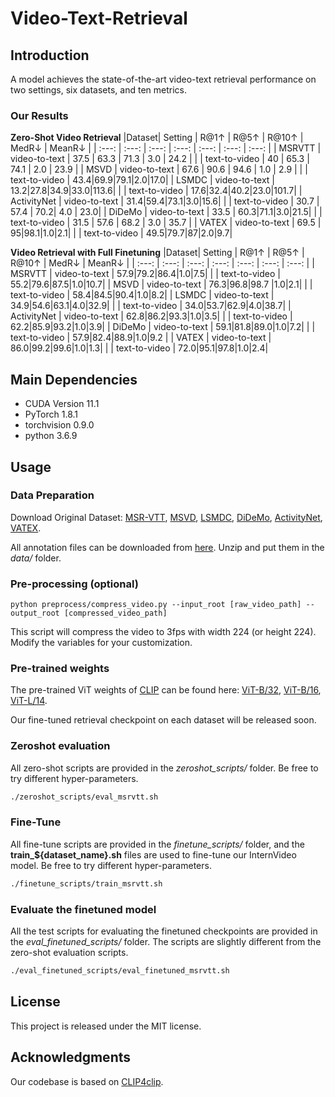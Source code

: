 # Video-Text-Retrieval

## Introduction  

A model achieves the state-of-the-art video-text retrieval performance on two settings, six datasets, and ten metrics.

### Our Results
**Zero-Shot Video Retrieval**
|Dataset| Setting | R@1↑ | R@5↑ | R@10↑ | MedR↓ | MeanR↓ |
| :---: | :---: | :---: | :---: | :---: | :---: | :---: | 
| MSRVTT | video-to-text | 37.5 | 63.3 | 71.3 | 3.0 | 24.2 |
| | text-to-video | 40 | 65.3 | 74.1 | 2.0 | 23.9 |
| MSVD | video-to-text | 67.6 | 90.6 | 94.6 | 1.0 | 2.9 |
| | text-to-video | 43.4|69.9|79.1|2.0|17.0|
| LSMDC | video-to-text | 13.2|27.8|34.9|33.0|113.6|
| | text-to-video | 17.6|32.4|40.2|23.0|101.7|
| ActivityNet | video-to-text | 31.4|59.4|73.1|3.0|15.6|
| | text-to-video | 30.7 | 57.4 | 70.2| 4.0 | 23.0|
| DiDeMo | video-to-text | 33.5 | 60.3|71.1|3.0|21.5|
| | text-to-video | 31.5 | 57.6 | 68.2 | 3.0 | 35.7 |
| VATEX | video-to-text | 69.5 | 95|98.1|1.0|2.1|
| | text-to-video | 49.5|79.7|87|2.0|9.7|

<!--
|Dataset| Setting | R@1 | R@5 | R@10 | MedR | MeanR |
| :---: | :---: | :---: | :---: | :---: | :---: | :---: | 
| MSRVTT | video-to-text | 224x224 | 83.5 | 30M | 5G |
| MSVD | ImageNet-1K | 224x224 | 84.2 | 50M | 8G |
| LSMDC | ImageNet-1K | 224x224 | 84.9 | 97M | 16G |
| ActivityNet | ImageNet-22K | 384x384 | 87.7 | 223M | 108G |
| DiDeMo | ImageNet-22K | 384x384 | 88.0 | 335M | 163G |
| VATEX | ImageNet-22K | 384x384 | 88.0 | 335M | 163G |
-->

**Video Retrieval with Full Finetuning**
|Dataset| Setting | R@1↑ | R@5↑ | R@10↑ | MedR↓ | MeanR↓ |
| :---: | :---: | :---: | :---: | :---: | :---: | :---: | 
| MSRVTT | video-to-text | 57.9|79.2|86.4|1.0|7.5|
| | text-to-video | 55.2|79.6|87.5|1.0|10.7|
| MSVD | video-to-text | 76.3|96.8|98.7	|1.0|2.1|
| | text-to-video | 58.4|84.5|90.4|1.0|8.2|
| LSMDC | video-to-text | 34.9|54.6|63.1|4.0|32.9|
| | text-to-video | 34.0|53.7|62.9|4.0|38.7|
| ActivityNet | video-to-text | 62.8|86.2|93.3|1.0|3.5|
| | text-to-video | 62.2|85.9|93.2|1.0|3.9|
| DiDeMo | video-to-text | 59.1|81.8|89.0|1.0|7.2|
| | text-to-video | 57.9|82.4|88.9|1.0|9.2 |
| VATEX | video-to-text | 86.0|99.2|99.6|1.0|1.3|
| | text-to-video | 72.0|95.1|97.8|1.0|2.4|

## Main Dependencies  

- CUDA Version 11.1   
- PyTorch 1.8.1  
- torchvision 0.9.0  
- python 3.6.9  

## Usage  

### Data Preparation  

Download Original Dataset: [MSR-VTT](http://ms-multimedia-challenge.com/2017/dataset), [MSVD](https://www.cs.utexas.edu/users/ml/clamp/videoDescription/), [LSMDC](https://sites.google.com/site/describingmovies/download), [DiDeMo](https://github.com/LisaAnne/LocalizingMoments), [ActivityNet](http://activity-net.org/download.html), [VATEX](https://eric-xw.github.io/vatex-website/about.html).  

All annotation files can be downloaded from [here](https://pjlab-my.sharepoint.cn/:u:/g/personal/wangyi_pjlab_org_cn/EREJFyTbpwFPppzv3tBlHp4BMUHu2wveRamzqDPF2AdhQQ?e=VmmP4p). Unzip and put them in the *data/* folder.

### Pre-processing (optional)  

`python preprocess/compress_video.py --input_root [raw_video_path] --output_root [compressed_video_path]`  

This script will compress the video to 3fps with width 224 (or height 224). Modify the variables for your customization.  

### Pre-trained weights 

The pre-trained ViT weights of [CLIP](https://openai.com/blog/clip/) can be found here: [ViT-B/32](https://openaipublic.azureedge.net/clip/models/40d365715913c9da98579312b702a82c18be219cc2a73407c4526f58eba950af/ViT-B-32.pt), [ViT-B/16](https://openaipublic.azureedge.net/clip/models/5806e77cd80f8b59890b7e101eabd078d9fb84e6937f9e85e4ecb61988df416f/ViT-B-16.pt), [ViT-L/14](https://openaipublic.azureedge.net/clip/models/b8cca3fd41ae0c99ba7e8951adf17d267cdb84cd88be6f7c2e0eca1737a03836/ViT-L-14.pt).

Our fine-tuned retrieval checkpoint on each dataset will be released soon.

### Zeroshot evaluation

All zero-shot scripts are provided in the *zeroshot_scripts/* folder. Be free to try different hyper-parameters.  
```sh
./zeroshot_scripts/eval_msrvtt.sh
```

### Fine-Tune

All fine-tune scripts are provided in the *finetune_scripts/* folder, and the **train_${dataset_name}.sh** files are used to fine-tune our InternVideo model. Be free to try different hyper-parameters.  
```sh
./finetune_scripts/train_msrvtt.sh
```

### Evaluate the finetuned model

All the test scripts for evaluating the finetuned checkpoints are provided in the *eval_finetuned_scripts/* folder. The scripts are slightly different from the zero-shot evaluation scripts. 
```sh
./eval_finetuned_scripts/eval_finetuned_msrvtt.sh
```


## License  

This project is released under the MIT license.  

## Acknowledgments  

Our codebase is based on [CLIP4clip](https://github.com/ArrowLuo/CLIP4Clip).

